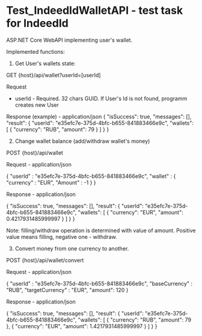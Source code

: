 # Test_IndeedIdWalletAPI - test task for IndeedId
ASP.NET Core WebAPI implementing user's wallet.

Implemented functions:

1) Get User's wallets state:

GET {host}/api/wallet?userId=[userId]

Request
- userId - Required. 32 chars GUID. If User's Id is not found, programm creates new User

Response (example) - application/json
{
    "isSuccess": true,
    "messages": [],
    "result": {
        "userId": "e35efc7e-375d-4bfc-b655-841883466e9c",
        "wallets": [
            {
                "currency": "RUB",
                "amount": 79
            }
        ]
    }
}

2) Change wallet balance (add/withdraw wallet's money)

POST {host}/api/wallet

Request - application/json

{
	"userId" : "e35efc7e-375d-4bfc-b655-841883466e9c",
	"wallet" : {
		"currency" : "EUR",
		"Amount" : -1
	}
}

Response - application/json

{
    "isSuccess": true,
    "messages": [],
    "result": {
        "userId": "e35efc7e-375d-4bfc-b655-841883466e9c",
        "wallets": [
            {
                "currency": "EUR",
                "amount": 0.4217931485999997
            }
        ]
    }
}

Note: filling/withdraw operation is determined with value of amount. Positive value means filling, negative one - withdraw.

3) Convert money from one currency to another.

POST {host}/api/wallet/convert

Request - application/json

{
	"userId" : "e35efc7e-375d-4bfc-b655-841883466e9c",
	"baseCurrency" : "RUB",
	"targetCurrency" : "EUR",
	"amount": 120
}

Response - application/json

{
    "isSuccess": true,
    "messages": [],
    "result": {
        "userId": "e35efc7e-375d-4bfc-b655-841883466e9c",
        "wallets": [
            {
                "currency": "RUB",
                "amount": 79
            },
            {
                "currency": "EUR",
                "amount": 1.4217931485999997
            }
        ]
    }
}
